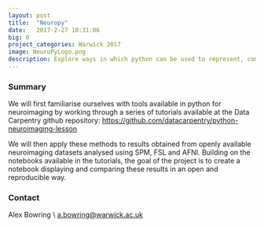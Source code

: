 ```yaml
---
layout: post
title:  "Neuropy"
date:   2017-2-27 10:31:06
big: 0
project_categories: Warwick 2017
image: NeuroPyLogo.png
description: Explore ways in which python can be used to represent, compare and manipulate data, with a key focus on applying these methods to neuroimaging results
---
```


### Summary
We will first familiarise ourselves with tools available in python for neuroimaging by working through a series of tutorials available at the Data Carpentry github repository: https://github.com/datacarpentry/python-neuroimaging-lesson

We will then apply these methods to results obtained from openly available neuroimaging datasets analysed using SPM, FSL and AFNI. Building on the notebooks available in the tutorials, the goal of the project is to create a notebook displaying and comparing these results in an open and reproducible way.


### Contact
Alex Bowring \\
[a.bowring@warwick.ac.uk](mailto:a.bowring@warwick.ac.uk)
